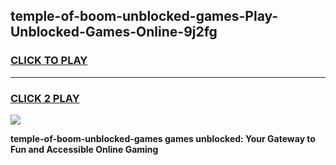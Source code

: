 
## temple-of-boom-unblocked-games-Play-Unblocked-Games-Online-9j2fg
<h3>
<a href="https://premium76.site?title=temple-of-boom-unblocked-games&ref=25A">CLICK TO PLAY</a></h3>
<hr>

<h3>
<a href="https://premium76.site?title=temple-of-boom-unblocked-games&ref=25A">CLICK 2 PLAY</a>
  
</h3>

<a href="https://premium76.site?title=temple-of-boom-unblocked-games&ref=25A"><img src="https://clearcache.store/games.png"></a>


**temple-of-boom-unblocked-games games unblocked: Your Gateway to Fun and Accessible Online Gaming**
